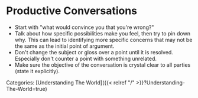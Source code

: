 # Productive Conversations

 - Start with "what would convince you that you're wrong?"
 - Talk about how specific possibilities make you feel, then try to pin down
   why.
   This can lead to identifying more specific concerns that may not be the same
   as the initial point of argument.
 - Don't change the subject or gloss over a point until it is resolved.
   Especially don't counter a point with something unrelated.
 - Make sure the objective of the conversation is crystal clear to all parties
   (state it explicitly).

Categories: [Understanding The World]({{< relref "/" >}}?Understanding-The-World=true)